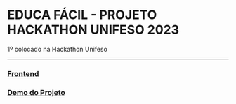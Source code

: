 # EDUCA FÁCIL - PROJETO HACKATHON UNIFESO 2023

1º colocado na Hackathon Unifeso

---

### [Frontend](https://github.com/MatheusMotizuki/hackathon_front)
### [Demo do Projeto](https://drive.google.com/file/d/17G_5D1NFN2bXEudynfBK8LWKz3l5l0T_/)
